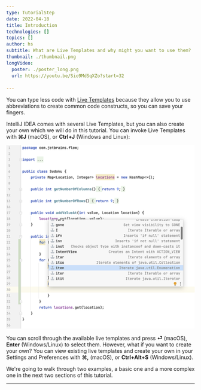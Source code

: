 ```yaml
---
type: TutorialStep
date: 2022-04-18
title: Introduction 
technologies: []
topics: []
author: hs
subtitle: What are Live Templates and why might you want to use them?
thumbnail: ./thumbnail.png
longVideo:
  poster: ./poster_long.png
  url: https://youtu.be/Sio9MdSqXZo?start=32

---
```


You can type less code with [Live Templates](https://www.jetbrains.com/help/idea/using-live-templates.html) because they allow you to use abbreviations to create common code constructs, so you can save your fingers. 

IntelliJ IDEA comes with several Live Templates, but you can also create your own which we will do in this tutorial. You can invoke Live Templates with **⌘J** (macOS), or **Ctrl+J** (Windows and Linux):

![Live Templates popup](live_templates_preview.png)

You can scroll through the available live templates and press **⏎** (macOS), **Enter** (Windows/Linux) to select them. However, what if you want to create your own? You can view existing live templates and create your own in your Settings and Preferences with **⌘,** (macOS), or **Ctrl+Alt+S** (Windows/Linux).

We're going to walk through two examples, a basic one and a more complex one in the next two sections of this tutorial.

---